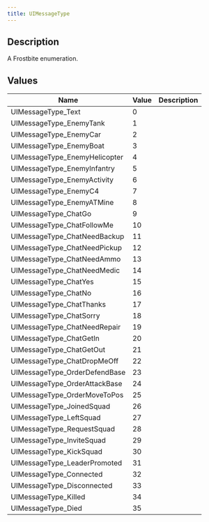 ```yaml
---
title: UIMessageType
---
```

## Description

A Frostbite enumeration.

## Values

| Name                           | Value | Description |
| ------------------------------ | ----- | ----------- |
| UIMessageType\_Text            | 0     |             |
| UIMessageType\_EnemyTank       | 1     |             |
| UIMessageType\_EnemyCar        | 2     |             |
| UIMessageType\_EnemyBoat       | 3     |             |
| UIMessageType\_EnemyHelicopter | 4     |             |
| UIMessageType\_EnemyInfantry   | 5     |             |
| UIMessageType\_EnemyActivity   | 6     |             |
| UIMessageType\_EnemyC4         | 7     |             |
| UIMessageType\_EnemyATMine     | 8     |             |
| UIMessageType\_ChatGo          | 9     |             |
| UIMessageType\_ChatFollowMe    | 10    |             |
| UIMessageType\_ChatNeedBackup  | 11    |             |
| UIMessageType\_ChatNeedPickup  | 12    |             |
| UIMessageType\_ChatNeedAmmo    | 13    |             |
| UIMessageType\_ChatNeedMedic   | 14    |             |
| UIMessageType\_ChatYes         | 15    |             |
| UIMessageType\_ChatNo          | 16    |             |
| UIMessageType\_ChatThanks      | 17    |             |
| UIMessageType\_ChatSorry       | 18    |             |
| UIMessageType\_ChatNeedRepair  | 19    |             |
| UIMessageType\_ChatGetIn       | 20    |             |
| UIMessageType\_ChatGetOut      | 21    |             |
| UIMessageType\_ChatDropMeOff   | 22    |             |
| UIMessageType\_OrderDefendBase | 23    |             |
| UIMessageType\_OrderAttackBase | 24    |             |
| UIMessageType\_OrderMoveToPos  | 25    |             |
| UIMessageType\_JoinedSquad     | 26    |             |
| UIMessageType\_LeftSquad       | 27    |             |
| UIMessageType\_RequestSquad    | 28    |             |
| UIMessageType\_InviteSquad     | 29    |             |
| UIMessageType\_KickSquad       | 30    |             |
| UIMessageType\_LeaderPromoted  | 31    |             |
| UIMessageType\_Connected       | 32    |             |
| UIMessageType\_Disconnected    | 33    |             |
| UIMessageType\_Killed          | 34    |             |
| UIMessageType\_Died            | 35    |             |
